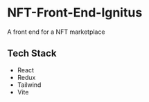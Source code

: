 # NFT-Front-End-Ignitus
A front end for a NFT marketplace

## Tech Stack
- React
- Redux
- Tailwind
- Vite
